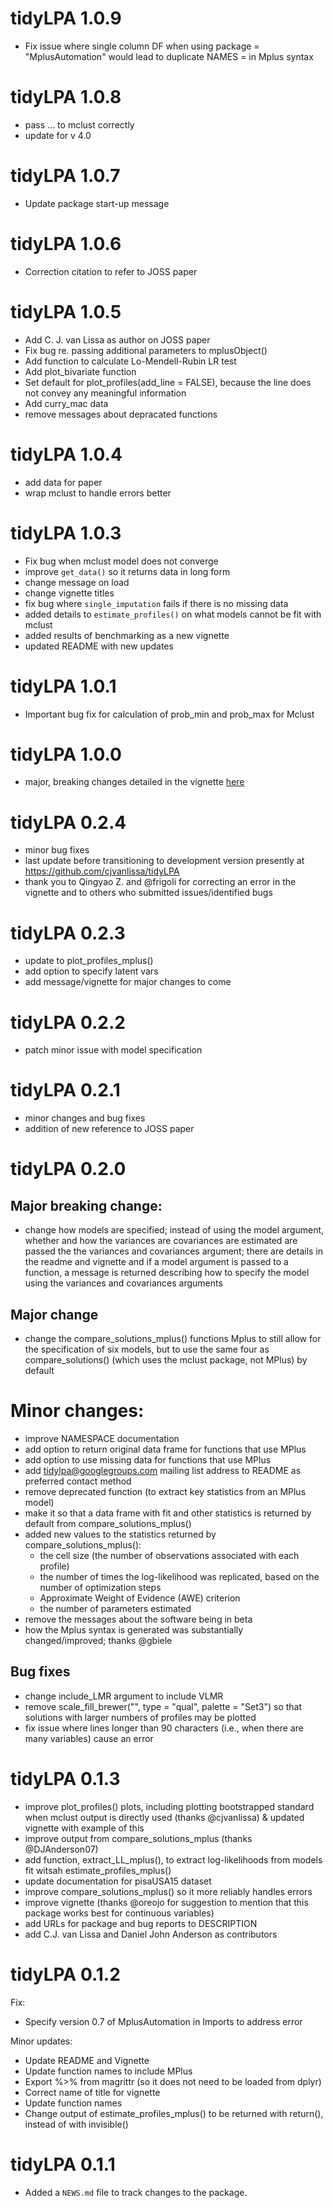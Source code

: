 # tidyLPA 1.0.9

* Fix issue where single column DF when using package = "MplusAutomation" would
  lead to duplicate NAMES = in Mplus syntax

# tidyLPA 1.0.8
* pass ... to mclust correctly
* update for v 4.0

# tidyLPA 1.0.7
* Update package start-up message

# tidyLPA 1.0.6
* Correction citation to refer to JOSS paper

# tidyLPA 1.0.5
* Add C. J. van Lissa as author on JOSS paper
* Fix bug re. passing additional parameters to mplusObject()
* Add function to calculate Lo-Mendell-Rubin LR test
* Add plot_bivariate function
* Set default for plot_profiles(add_line = FALSE), because the line does not 
  convey any meaningful information
* Add curry_mac data
* remove messages about depracated functions

# tidyLPA 1.0.4
* add data for paper
* wrap mclust to handle errors better

# tidyLPA 1.0.3

* Fix bug when mclust model does not converge
* improve `get_data()` so it returns data in long form
* change message on load
* change vignette titles
* fix bug where `single_imputation` fails if there is no missing data
* added details to `estimate_profiles()` on what models cannot be fit with mclust
* added results of benchmarking as a new vignette
* updated README with new updates

# tidyLPA 1.0.1

* Important bug fix for calculation of prob_min and prob_max for Mclust

# tidyLPA 1.0.0

* major, breaking changes detailed in the vignette [here](https://data-edu.github.io/tidyLPA/articles/introduction-to-major-changes.html)

# tidyLPA 0.2.4

* minor bug fixes
* last update before transitioning to development version presently at https://github.com/cjvanlissa/tidyLPA
* thank you to Qingyao Z. and @frigoli for correcting an error in the vignette and to others who submitted issues/identified bugs

# tidyLPA 0.2.3

* update to plot_profiles_mplus()
* add option to specify latent vars
* add message/vignette for major changes to come

# tidyLPA 0.2.2

* patch minor issue with model specification

# tidyLPA 0.2.1

* minor changes and bug fixes 
* addition of new reference to JOSS paper

# tidyLPA 0.2.0

## Major breaking change:

* change how models are specified; instead of using the model argument, whether and how the variances are covariances are estimated are passed the the variances and covariances argument; there are details in the readme and vignette and if a model argument is passed to a function, a message is returned describing how to specify the model using the variances and covariances arguments

## Major change

* change the compare_solutions_mplus() functions Mplus to still allow for the specification of six models, but to use the same four as compare_solutions() (which uses the mclust package, not MPlus) by default

# Minor changes: 

* improve NAMESPACE documentation
* add option to return original data frame for functions that use MPlus
* add option to use missing data for functions that use MPlus
* add tidylpa@googlegroups.com mailing list address to README as preferred contact method 
* remove deprecated function (to extract key statistics from an MPlus model)
* make it so that a data frame with fit and other statistics is returned by default from compare_solutions_mplus()
* added new values to the statistics returned by compare_solutions_mplus():
    - the cell size (the number of observations associated with each profile)
    - the number of times the log-likelihood was replicated, based on the number of optimization steps
    - Approximate Weight of Evidence (AWE) criterion
    - the number of parameters estimated
* remove the messages about the software being in beta
* how the Mplus syntax is generated was substantially changed/improved; thanks @gbiele

## Bug fixes

* change include_LMR argument to include VLMR
* remove scale_fill_brewer("", type = "qual", palette = "Set3") so that solutions with larger numbers of profiles may be plotted
* fix issue where lines longer than 90 characters (i.e., when there are many variables) cause an error

# tidyLPA 0.1.3

* improve plot_profiles() plots, including plotting bootstrapped standard when mclust output is directly used (thanks @cjvanlissa) & updated vignette with example of this
* improve output from compare_solutions_mplus (thanks @DJAnderson07)
* add function, extract_LL_mplus(), to extract log-likelihoods from models fit witsah estimate_profiles_mplus()
* update documentation for pisaUSA15 dataset
* improve compare_solutions_mplus() so it more reliably handles errors
* improve vignette (thanks @oreojo for suggestion to mention that this package works best for continuous variables)
* add URLs for package and bug reports to DESCRIPTION
* add C.J. van Lissa and Daniel John Anderson as contributors

# tidyLPA 0.1.2

Fix: 

* Specify version 0.7 of MplusAutomation in Imports to address error

Minor updates: 

* Update README and Vignette
* Update function names to include MPlus
* Export %>% from magrittr (so it does not need to be loaded from dplyr)
* Correct name of title for vignette
* Update function names
* Change output of estimate_profiles_mplus() to be returned with return(), instead of with invisible()

# tidyLPA 0.1.1

* Added a `NEWS.md` file to track changes to the package.
